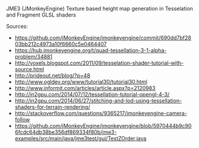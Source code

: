 JME3 (JMonkeyEngine) Texture based height map generation in Tesselation and Fragment GLSL shaders

Sources:
* https://github.com/jMonkeyEngine/jmonkeyengine/commit/690dd7bf2803bb212c4973a10f6660c5e0464407
* https://hub.jmonkeyengine.org/t/quad-tessellation-3-1-alpha-problem/34881
* http://voxels.blogspot.com/2011/09/tesselation-shader-tutorial-with-source.html
* http://prideout.net/blog/?p=48
* http://www.ogldev.org/www/tutorial30/tutorial30.html
* http://www.informit.com/articles/article.aspx?p=2120983
* http://in2gpu.com/2014/07/12/tessellation-tutorial-opengl-4-3/
* http://in2gpu.com/2014/06/27/stitching-and-lod-using-tessellation-shaders-for-terrain-rendering/
* http://stackoverflow.com/questions/9365217/jmonkeyengine-camera-follow
* https://github.com/jMonkeyEngine/jmonkeyengine/blob/5970444b9c906fcdc64db38be356df869334f80b/jme3-examples/src/main/java/jme3test/gui/TestZOrder.java
